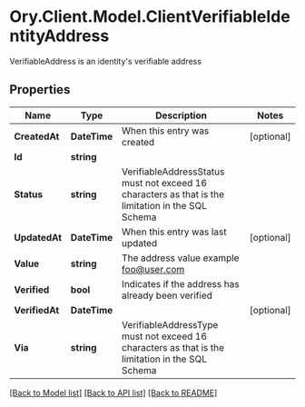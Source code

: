 # Ory.Client.Model.ClientVerifiableIdentityAddress
VerifiableAddress is an identity's verifiable address

## Properties

Name | Type | Description | Notes
------------ | ------------- | ------------- | -------------
**CreatedAt** | **DateTime** | When this entry was created | [optional] 
**Id** | **string** |  | 
**Status** | **string** | VerifiableAddressStatus must not exceed 16 characters as that is the limitation in the SQL Schema | 
**UpdatedAt** | **DateTime** | When this entry was last updated | [optional] 
**Value** | **string** | The address value  example foo@user.com | 
**Verified** | **bool** | Indicates if the address has already been verified | 
**VerifiedAt** | **DateTime** |  | [optional] 
**Via** | **string** | VerifiableAddressType must not exceed 16 characters as that is the limitation in the SQL Schema | 

[[Back to Model list]](../README.md#documentation-for-models) [[Back to API list]](../README.md#documentation-for-api-endpoints) [[Back to README]](../README.md)

